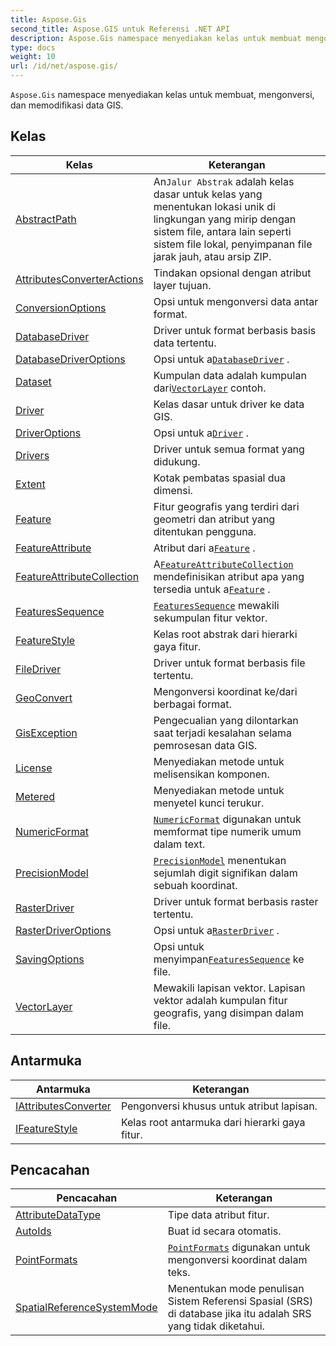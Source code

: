 ```yaml
---
title: Aspose.Gis
second_title: Aspose.GIS untuk Referensi .NET API
description: Aspose.Gis namespace menyediakan kelas untuk membuat mengonversi dan memodifikasi data GIS.
type: docs
weight: 10
url: /id/net/aspose.gis/
---
```

`Aspose.Gis` namespace menyediakan kelas untuk membuat, mengonversi, dan memodifikasi data GIS.

## Kelas

| Kelas | Keterangan |
| --- | --- |
| [AbstractPath](./abstractpath/) | An`Jalur Abstrak` adalah kelas dasar untuk kelas yang menentukan lokasi unik di lingkungan yang mirip dengan sistem file, antara lain seperti sistem file lokal, penyimpanan file jarak jauh, atau arsip ZIP. |
| [AttributesConverterActions](./attributesconverteractions/) | Tindakan opsional dengan atribut layer tujuan. |
| [ConversionOptions](./conversionoptions/) | Opsi untuk mengonversi data antar format. |
| [DatabaseDriver](./databasedriver/) | Driver untuk format berbasis basis data tertentu. |
| [DatabaseDriverOptions](./databasedriveroptions/) | Opsi untuk a[`DatabaseDriver`](../aspose.gis/databasedriver/) . |
| [Dataset](./dataset/) | Kumpulan data adalah kumpulan dari[`VectorLayer`](../aspose.gis/vectorlayer/) contoh. |
| [Driver](./driver/) | Kelas dasar untuk driver ke data GIS. |
| [DriverOptions](./driveroptions/) | Opsi untuk a[`Driver`](../aspose.gis/driver/) . |
| [Drivers](./drivers/) | Driver untuk semua format yang didukung. |
| [Extent](./extent/) | Kotak pembatas spasial dua dimensi. |
| [Feature](./feature/) | Fitur geografis yang terdiri dari geometri dan atribut yang ditentukan pengguna. |
| [FeatureAttribute](./featureattribute/) | Atribut dari a[`Feature`](../aspose.gis/feature/) . |
| [FeatureAttributeCollection](./featureattributecollection/) | A[`FeatureAttributeCollection`](../aspose.gis/featureattributecollection/) mendefinisikan atribut apa yang tersedia untuk a[`Feature`](../aspose.gis/feature/) . |
| [FeaturesSequence](./featuressequence/) | [`FeaturesSequence`](../aspose.gis/featuressequence/) mewakili sekumpulan fitur vektor. |
| [FeatureStyle](./featurestyle/) | Kelas root abstrak dari hierarki gaya fitur. |
| [FileDriver](./filedriver/) | Driver untuk format berbasis file tertentu. |
| [GeoConvert](./geoconvert/) | Mengonversi koordinat ke/dari berbagai format. |
| [GisException](./gisexception/) | Pengecualian yang dilontarkan saat terjadi kesalahan selama pemrosesan data GIS. |
| [License](./license/) | Menyediakan metode untuk melisensikan komponen. |
| [Metered](./metered/) | Menyediakan metode untuk menyetel kunci terukur. |
| [NumericFormat](./numericformat/) | [`NumericFormat`](../aspose.gis/numericformat/) digunakan untuk memformat tipe numerik umum dalam text. |
| [PrecisionModel](./precisionmodel/) | [`PrecisionModel`](../aspose.gis/precisionmodel/) menentukan sejumlah digit signifikan dalam sebuah koordinat. |
| [RasterDriver](./rasterdriver/) | Driver untuk format berbasis raster tertentu. |
| [RasterDriverOptions](./rasterdriveroptions/) | Opsi untuk a[`RasterDriver`](../aspose.gis/rasterdriver/) . |
| [SavingOptions](./savingoptions/) | Opsi untuk menyimpan[`FeaturesSequence`](../aspose.gis/featuressequence/) ke file. |
| [VectorLayer](./vectorlayer/) | Mewakili lapisan vektor. Lapisan vektor adalah kumpulan fitur geografis, yang disimpan dalam file. |
## Antarmuka

| Antarmuka | Keterangan |
| --- | --- |
| [IAttributesConverter](./iattributesconverter/) | Pengonversi khusus untuk atribut lapisan. |
| [IFeatureStyle](./ifeaturestyle/) | Kelas root antarmuka dari hierarki gaya fitur. |
## Pencacahan

| Pencacahan | Keterangan |
| --- | --- |
| [AttributeDataType](./attributedatatype/) | Tipe data atribut fitur. |
| [AutoIds](./autoids/) | Buat id secara otomatis. |
| [PointFormats](./pointformats/) | [`PointFormats`](../aspose.gis/pointformats/) digunakan untuk mengonversi koordinat dalam teks. |
| [SpatialReferenceSystemMode](./spatialreferencesystemmode/) | Menentukan mode penulisan Sistem Referensi Spasial (SRS) di database jika itu adalah SRS yang tidak diketahui. |


